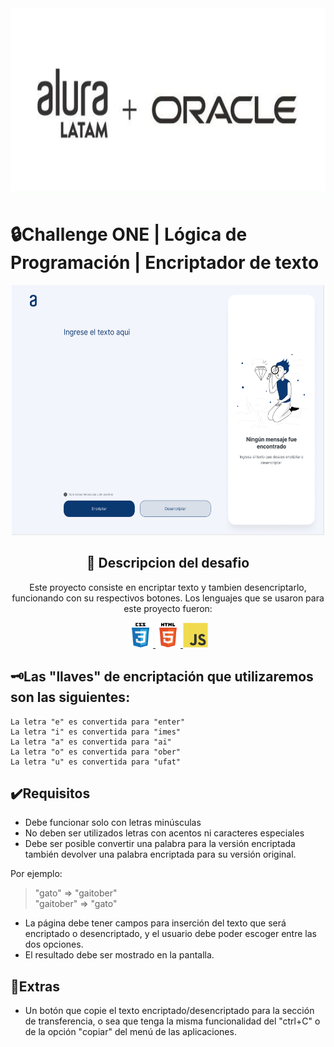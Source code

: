 <img src="recursos/banerAluraOracle.jpg" width="100%" height="300px">

# 🔒Challenge ONE | Lógica de Programación | Encriptador de texto

<div align="center">

<img src="recursos/vistaEncriptador.png" width="500px" height="400px">
<p align="left">

## 📖 Descripcion del desafio
Este proyecto consiste en encriptar texto y tambien desencriptarlo, funcionando con su respectivos botones.
Los lenguajes que se usaron para este proyecto fueron:
</p>
</div>

<p align="center"> <a href="https://www.w3schools.com/css/" target="_blank" rel="noreferrer"> 
  <img src="https://raw.githubusercontent.com/devicons/devicon/master/icons/css3/css3-original-wordmark.svg" alt="css3" width="40" height="40"/> </a> <a href="https://www.w3.org/html/" target="_blank" rel="noreferrer"> 
  <img src="https://raw.githubusercontent.com/devicons/devicon/master/icons/html5/html5-original-wordmark.svg" alt="html5" width="40" height="40"/> </a> <a href="https://developer.mozilla.org/en-US/docs/Web/JavaScript" target="_blank" rel="noreferrer"> 
  <img src="https://raw.githubusercontent.com/devicons/devicon/master/icons/javascript/javascript-original.svg" alt="javascript" width="40" height="40"/> </a> 
</p>

## 🗝️Las "llaves" de encriptación que utilizaremos son las siguientes:

```
La letra "e" es convertida para "enter"
La letra "i" es convertida para "imes"
La letra "a" es convertida para "ai"
La letra "o" es convertida para "ober"
La letra "u" es convertida para "ufat"
```

## ✔️Requisitos
- Debe funcionar solo con letras minúsculas
- No deben ser utilizados letras con acentos ni caracteres especiales
- Debe ser posible convertir una palabra para la versión encriptada también devolver una palabra encriptada para su versión original. 

Por ejemplo:
> "gato" => "gaitober" </br>
> "gaitober" => "gato"

- La página debe tener campos para inserción del texto que será encriptado o desencriptado, y el usuario debe poder escoger entre las dos opciones.
- El resultado debe ser mostrado en la pantalla.

## 🔴Extras
- Un botón que copie el texto encriptado/desencriptado para la sección de transferencia, o sea que tenga la misma funcionalidad del "ctrl+C" o de la opción "copiar" del menú de las aplicaciones. 
